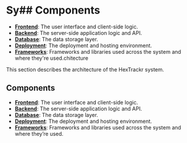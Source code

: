 # Sy## Components

- **[Frontend](frontend.md)**: The user interface and client-side logic.
- **[Backend](backend.md)**: The server-side application logic and API.
- **[Database](database.md)**: The data storage layer.
- **[Deployment](deployment.md)**: The deployment and hosting environment.
- **[Frameworks](frameworks.md)**: Frameworks and libraries used across the system and where they're used.chitecture

This section describes the architecture of the HexTrackr system.

## Components

- **[Frontend](./frontend.html)**: The user interface and client-side logic.
- **[Backend](./backend.html)**: The server-side application logic and API.
- **[Database](./database.html)**: The data storage layer.
- **[Deployment](./deployment.html)**: The deployment and hosting environment.
- **[Frameworks](./frameworks.html)**: Frameworks and libraries used across the system and where they’re used.

